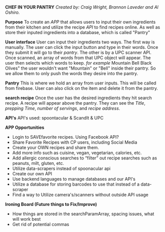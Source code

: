 **CHEF IN YOUR PANTRY** 
*Created by: Craig Wright, Brannon Laveder and Al Oshiro.*

**Purpose**
To create an *APP* that allows users to input their own ingredients from their kitchen and utilize the recipe *API* to find recipes online.  As well as store their inputed ingredients into a database, which is called "Pantry"

**User interface**
User can input their ingredients two ways. The first way is manually. The user can click the input button and type in their words. Once they submit it will go to their *pantry*.  The other is by a UPC scanner API. Once scanned, an array of words from that UPC object will appear. The user then selects which words to keep. *for example* Mountain Bell Black Olives"  the user wouldn't want "Mountain" or "Bell" inside their pantry. So we allow them to only push the words they desire into the pantry.

**Pantry**
This is where we hold an array from user inputs. This will be called from firebase. User can also click on the item and delete it from the pantry.

**search recipe**
Once the user has the desired ingredients they hit search recipe.  A recipe will appear above the pantry.  They can see the *Title*, *prepping Time*, *number of servings*, and *recipe address*.

**API's**
API's used: spoontacular & ScandIt & UPC

**APP Opportunities**
* Login to SAVEfavorite recipes. Using Facebook  API?
* Share Favorite Recipes with CP users, including Social Media
* Create your OWN recipes and share them.
* Add more info such as cuisine, vegan, vegetarian, calories, etc. 
* Add allergic conscious searches to “filter” out recipe searches such as peanuts, milt, gluten, etc.
* Utilize data-scrapers instead of spoonacular api
* Create our own API
* Use backend languages to manage databases and our API's
* Utilize a database for storing barcodes to use that instead of a data-scraper
* Find a way to Utilize camera's/scanners without outside API usage

**Ironing Board (Future things to Fix/Improve)**
* How things are stored in the searchParamArray, spacing issues, what will work best
* Get rid of potential commas
